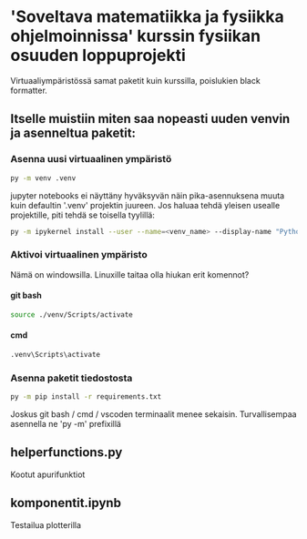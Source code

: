 # 'Soveltava matematiikka ja fysiikka ohjelmoinnissa' kurssin fysiikan osuuden loppuprojekti
Virtuaaliympäristössä samat paketit kuin kurssilla, poislukien black formatter.

## Itselle muistiin miten saa nopeasti uuden venvin ja asenneltua paketit:
### Asenna uusi virtuaalinen ympäristö
```bash
py -m venv .venv
```
jupyter notebooks ei näyttäny hyväksyvän näin pika-asennuksena muuta kuin defaultin '.venv' projektin juureen.
Jos haluaa tehdä yleisen usealle projektille, piti tehdä se toisella tyylillä:
```bash
py -m ipykernel install --user --name=<venv_name> --display-name "Python (<venv_name>)"
```
### Aktivoi virtuaalinen ympäristo
Nämä on windowsilla. Linuxille taitaa olla hiukan erit komennot?
#### git bash
```bash
source ./venv/Scripts/activate
```
#### cmd
```cmd
.venv\Scripts\activate
```
### Asenna paketit tiedostosta
```bash
py -m pip install -r requirements.txt
```
Joskus git bash / cmd / vscoden terminaalit menee sekaisin. Turvallisempaa asennella ne 'py -m' prefixillä

## helperfunctions.py
Kootut apurifunktiot

## komponentit.ipynb
Testailua plotterilla